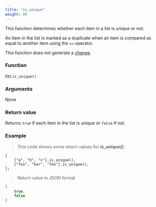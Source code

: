 ```yaml
---
title: "is_unique"
weight: 80
---
```


This function determines whether each item in a list is unique or not.

An item in the list is marked as a duplicate when an item is compared as equal to another item using the `==` operator.

This function does *not* generate a [change](../../../overview/changes).

### Function

*list*.`is_unique()`


### Arguments

None

### Return value

Returns `true` if each item in the list is unique or `false` if not.

### Example

> This code shows some return values for ***is_unique()***:

```thingsdb,json_response
[
    ["a", "b", "c"].is_unique(),
    ["foo", "bar", "foo"].is_unique(),
];
```

> Return value in JSON format

```json
[
    true,
    false
]
```
